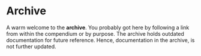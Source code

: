 # Archive

A warm welcome to the **archive**. You probably got here by following a link from within the compendium or by purpose.
The archive holds outdated documentation for future reference. Hence, documentation in the archive, is not further updated.
